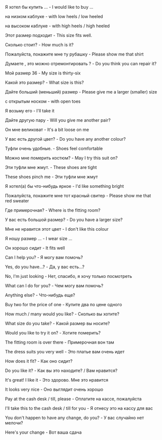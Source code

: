  
Я хотел бы купить ... - I would like to buy ...

на низком каблуке - with low heels / low heeled

на высоком каблуке - with high heels / high heeled

Этот размер подходит - This size fits well.

Сколько стоит? - How much is it?

Пожалуйста, покажите мне ту рубашку - Please show me that shirt

Думаете , это можно отремонтировать ? - Do you think you can repair it?

Мой размер 36 - My size is thirty-six

Какой это размер? - What size is this?

Дайте больший (меньший) размер - Please give me a larger (smaller) size

с открытым носком - with open toes

Я возьму его - I'll take it

Дайте другую пару - Will you give me another pair?

Он мне великоват - It's a bit loose on me

У вас есть другой цвет? - Do you have any another colour?

Туфли очень удобные. - Shoes feel comfortable

Можно мне померить костюм? - May I try this suit on?

Эти туфли мне жмут. - These shoes are tight

These shoes pinch me - Эти туфли мне жмут

Я хотел(а) бы что-нибудь яркое - I'd like something bright

Пожалуйста, покажите мне тот красный свитер - Please show me that red sweater

Где примерочная? - Where is the fitting room?

У вас есть большой размер? - Do you have a larger size?

Мне не нравится этот цвет - I don't like this colour

Я ношу размер ... - I wear size ...

Он хорошо сидит - It fits well

Can I help you? - Я могу вам помочь?

Yes, do you have...? - Да, у вас есть...?

No, I'm just looking - Нет, спасибо, я хочу только посмотреть

What can I do for you? - Чем могу вам помочь?

Anything else? - Что-нибудь еще?

Buy two for the price of one - Купите два по цене одного

How much / many would you like? - Сколько вы хотите?

What size do you take? - Какой размер вы носите?

Would you like to try it on? - Хотите померить?

The fitting room is over there - Примерочная вон там

The dress suits you very well - Это платье вам очень идет

How does it fit? - Как оно сидит?

Do you like it? - Как вы это находите? / Вам нравится?

It's great! I like it - Это здорово. Мне это нравится

It looks very nice - Оно выглядит очень хорошо

Pay at the cash desk / till, please - Оплатите на кассе, пожалуйста

I'll take this to the cash desk / till for you - Я отнесу это на кассу для вас

You don't happen to have any change, do you? - У вас случайно нет мелочи?

Here's your change - Вот ваша сдача

